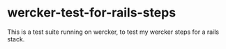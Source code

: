 # wercker-test-for-rails-steps
This is a test suite running on wercker, to test my wercker steps for a rails stack.
